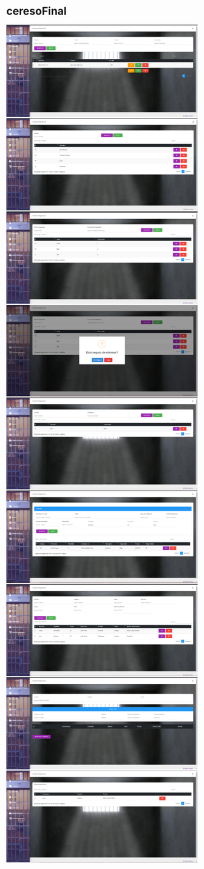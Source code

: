 # ceresoFinal
![](https://github.com/AvitiaD128/ceresoFinal/blob/e191c7108705528e4615037824d22d9c8e68d02f/img/Captura%20de%20pantalla%202023-11-29%20105310.png)
![](https://github.com/AvitiaD128/ceresoFinal/blob/c58888e5b158c5b3624e858450b506005dd9f056/img/Captura%20de%20pantalla%202023-11-29%20105337.png)
![](https://github.com/AvitiaD128/ceresoFinal/blob/579bf8d147b85552d46cdb0f67593f3205410175/img/Captura%20de%20pantalla%202023-11-29%20105348.png)
![](https://github.com/AvitiaD128/ceresoFinal/blob/3fd545b08450834bfc385a76c854f18b8a3537f5/img/Captura%20de%20pantalla%202023-11-29%20105409.png)
![](https://github.com/AvitiaD128/ceresoFinal/blob/ab8b375e8dbc90482ba0aeacba18d1b4f779fedf/img/Captura%20de%20pantalla%202023-11-29%20105429.png)
![](https://github.com/AvitiaD128/ceresoFinal/blob/c0aeb8f09f0f87a5978ff88012247bbdf56e9cb4/img/Captura%20de%20pantalla%202023-11-29%20105449.png)
![](https://github.com/AvitiaD128/ceresoFinal/blob/0a6147376ae64399bd291c2fdce4f6416dfa495d/img/Captura%20de%20pantalla%202023-11-29%20105505.png)
![](https://github.com/AvitiaD128/ceresoFinal/blob/e4e5c2bcdc217d9f45fb2d6ed5194b355f859871/img/Captura%20de%20pantalla%202023-11-29%20105517.png)
![](https://github.com/AvitiaD128/ceresoFinal/blob/6292e2504826d9176748bc4cadb6bb7fdd7998c1/img/Captura%20de%20pantalla%202023-11-29%20105538.png)
![]()
![]()
